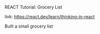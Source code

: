 REACT Tutorial: Grocery List

link: https://react.dev/learn/thinking-in-react

Built a small grocery list